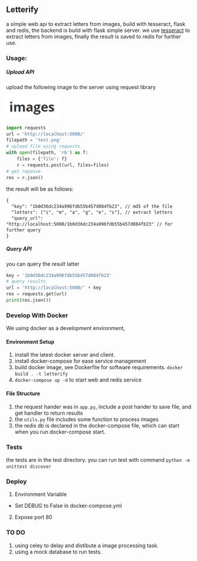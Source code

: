 ## Letterify
a simple web api to extract letters from images, build with tesseract, flask and redis, the backend is build with flask simple server. we use [tesseract](https://github.com/tesseract-ocr/tesseract) to extract letters from images, finally the result is saved to redis for further use.


### Usage:
##### Upload API

upload the following image to the server using request library

![](test/test_data/images.png)

```python
import requests
url = 'http://localhost:5000/'
filepath = 'test.png'
# upload file using requests
with open(filepath, 'rb') as f:
    files = {'file': f}
    r = requests.post(url, files=files)
# get reponse
res = r.json()
```

  the result will be as follows:

```json5
{
  "key": "1b0d36dc234a996fdb55b457d084fb23", // md5 of the file
  "letters": ["i", "m", "a", "g", "e", "s"], // extract letters
  "query_url": "http://localhost:5000/1b0d36dc234a996fdb55b457d084fb23" // for further query
}
```

##### Query API

you can query the result latter

```python
key = '1b0d36dc234a996fdb55b457d084fb23'
# query results
url = 'http://localhost:5000/' + key
res = requests.get(url)
print(res.json()) 
```

### Develop With Docker

We using docker as a development environment, 

#### Environment Setup

1. install the latest docker server and client.
2. install docker-compose for ease service management
3. build docker image, see Dockerfile for software requirements.
  `docker build . -t letterify`
4. `docker-compose up -d` to start web and redis service 


#### File Structure

1.  the request hander was in `app.py`,  include a post hander to save file, and get handler to return results
2.  the `utils.py` file includes some function to process images
3.  the redis db is declared in the docker-compose file, which can start when you run docker-compose start.

### Tests
the tests are in the test directory. you can run test with command
`python -m unittest discover`

### Deploy
1. Environment Variable
  * Set DEBUG to False in docker-compose.yml
2. Expose port 80


### TO DO
1. using celey to delay and distibute a image processing task.
2. using a mock database to run tests.
